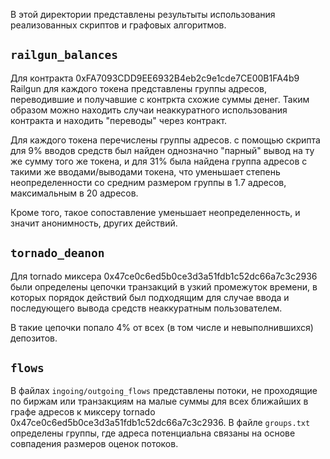 В этой директории представлены результыты использования реализованных скриптов и графовых алгоритмов.

## `railgun_balances`

Для контракта 0xFA7093CDD9EE6932B4eb2c9e1cde7CE00B1FA4b9 Railgun для каждого токена представлены группы адресов, переводившие и получавшие с контркта схожие суммы денег. Таким образом можно находить случаи неаккуратного использования контракта и находить "переводы" через контракт.

Для каждого токена перечислены группы адресов. с помощью скрипта для 9% вводов средств был найден однозначно "парный" вывод на ту же сумму того же токена, и для 31% была найдена группа адресов с такими же вводами/выводами токена, что уменьшает степень неопределенности со средним размером группы в 1.7 адресов, максимальным в 20 адресов.

Кроме того, такое сопоставление уменьшает неопределенность, и значит анонимность, других действий.

## `tornado_deanon`

Для tornado миксера 0x47ce0c6ed5b0ce3d3a51fdb1c52dc66a7c3c2936 были определены цепочки транзакций в узкий промежуток времени, в которых порядок действий был подходящим для случае ввода и последующего вывода средств неаккуратным пользователем.

В такие цепочки попало 4% от всех (в том числе и невыполнившихся) депозитов. 

## `flows`

В файлах `ingoing/outgoing_flows` представлены потоки, не проходящие по биржам или транзакциям на малые суммы для всех ближайших в графе адресов к миксеру tornado 0x47ce0c6ed5b0ce3d3a51fdb1c52dc66a7c3c2936. В файле `groups.txt` определены группы, где адреса потенциальна связаны на основе совпадения размеров оценок потоков. 
